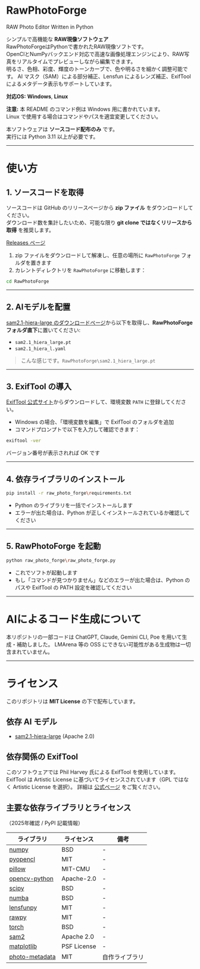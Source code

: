 # RawPhotoForge

RAW Photo Editor Written in Python

シンプルで高機能な **RAW現像ソフトウェア**   
RawPhotoForgeはPythonで書かれたRAW現像ソフトです。  
OpenClとNumPyバックエンド対応で高速な画像処理エンジンにより、RAW写真をリアルタイムでプレビューしながら編集できます。  
明るさ、色相、彩度、輝度のトーンカーブで、色や明るさを細かく調整可能です。
AI マスク（SAM）による部分補正、Lensfun によるレンズ補正、ExifTool によるメタデータ表示もサポートしています。



**対応OS:** **Windows**, **Linux** 

**注意:** 本 README のコマンド例は Windows 用に書かれています。  
Linux で使用する場合はコマンドやパスを適宜変更してください。


本ソフトウェアは **ソースコード配布のみ** です。  
実行には Python 3.11 以上が必要です。

---

# 使い方

## 1. ソースコードを取得

ソースコードは GitHub のリリースページから **zip ファイル** をダウンロードしてください。  
ダウンロード数を集計したいため、可能な限り **git clone ではなくリリースから取得** を推奨します。

[Releases ページ](https://github.com/kingyo1205/RawPhotoForge/releases)

1. zip ファイルをダウンロードして解凍し、任意の場所に `RawPhotoForge` フォルダを置きます
2. カレントディレクトリを `RawPhotoForge` に移動します：

```bash
cd RawPhotoForge
```

---

## 2. AIモデルを配置

[sam2.1-hiera-large のダウンロードページ](https://huggingface.co/facebook/sam2.1-hiera-large/tree/main)から以下を取得し、**RawPhotoForge フォルダ直下**に置いてください:

* `sam2.1_hiera_large.pt`
* `sam2.1_hiera_l.yaml`

> こんな感じです。`RawPhotoForge\sam2.1_hiera_large.pt`

---

## 3. ExifTool の導入

[ExifTool 公式サイト](https://exiftool.org/)からダウンロードして、環境変数 `PATH` に登録してください。

* Windows の場合、「環境変数を編集」で ExifTool のフォルダを追加
* コマンドプロンプトで以下を入力して確認できます：

```bash
exiftool -ver
```

バージョン番号が表示されれば OK です

---

## 4. 依存ライブラリのインストール

```bash
pip install -r raw_photo_forge\requirements.txt
```

* Python のライブラリを一括でインストールします
* エラーが出た場合は、Python が正しくインストールされているか確認してください

---

## 5. RawPhotoForge を起動

```bash
python raw_photo_forge\raw_photo_forge.py
```

* これでソフトが起動します
* もし「コマンドが見つかりません」などのエラーが出た場合は、Python のパスや ExifTool の PATH 設定を確認してください

---

# AIによるコード生成について

本リポジトリの一部コードは ChatGPT, Claude, Gemini CLI, Poe を用いて生成・補助しました。
LMArena 等の OSS にできない可能性がある生成物は一切含まれていません。

---

# ライセンス

このリポジトリは **MIT License** の下で配布しています。

## 依存 AI モデル

* [sam2.1-hiera-large](https://huggingface.co/facebook/sam2.1-hiera-large/tree/main) (Apache 2.0)

## 依存関係の ExifTool

このソフトウェアでは Phil Harvey 氏による ExifTool を使用しています。
ExifTool は Artistic License に基づいてライセンスされています（GPL ではなく Artistic License を選択）。
詳細は [公式ページ](https://dev.perl.org/licenses/artistic.html) をご覧ください。

## 主要な依存ライブラリとライセンス

（2025年確認 / PyPI 記載情報）

| ライブラリ                                                      | ライセンス       | 備考      |
| ---------------------------------------------------------- | ----------- | ------- |
| [numpy](https://pypi.org/project/numpy/)                   | BSD         | -       |
| [pyopencl](https://pypi.org/project/pyopencl/)             | MIT         | -       |
| [pillow](https://pypi.org/project/Pillow/)                 | MIT-CMU     | -       |
| [opencv-python](https://pypi.org/project/opencv-python/)   | Apache-2.0  | -       |
| [scipy](https://pypi.org/project/scipy/)                   | BSD         | -       |
| [numba](https://pypi.org/project/numba/)                   | BSD         | -       |
| [lensfunpy](https://pypi.org/project/lensfunpy/)           | MIT         | -       |
| [rawpy](https://pypi.org/project/rawpy/)                   | MIT         | -       |
| [torch](https://pypi.org/project/torch/)                   | BSD         | -       |
| [sam2](https://pypi.org/project/sam2/)                     | Apache 2.0  | -       |
| [matplotlib](https://pypi.org/project/matplotlib/)         | PSF License | -       |
| [photo-metadata](https://pypi.org/project/photo-metadata/) | MIT         | 自作ライブラリ |

